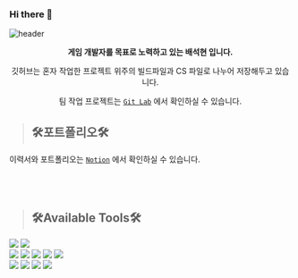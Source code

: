 ### Hi there 👋
![header](https://capsule-render.vercel.app/api?type=Waving&color=gradient&height=200&section=header&text=Hyeon's%20Github&fontColor=FFFFFF&fontSize=50)

<div align="center">  
     
**게임 개발자를 목표로 노력하고 있는 배석현 입니다.**     
     
깃허브는 혼자 작업한 프로젝트 위주의 빌드파일과 CS 파일로 나누어 저장해두고 있습니다. 

팀 작업 프로젝트는 [`Git Lab`](https://gitlab.com/users/bshpublic062/groups) 에서 확인하실 수 있습니다.   

</div>  
  
  
>## 🛠️포트폴리오🛠️
이력서와 포트폴리오는 [`Notion`](https://gaudy-brand-46a.notion.site/Unity3D-6ad9316376cd415e82370982cf780f8a) 에서 확인하실 수 있습니다.  
</br>
</br>
</br>


>## 🛠️Available Tools🛠️
<img src="https://img.shields.io/badge/Unity-25A162?style=flat&logo=Unity&logoColor=white"/> <img src="https://img.shields.io/badge/C Sharp-239120?style=flat&logo=C Sharp&logoColor=white"/>  
<img src="https://img.shields.io/badge/Visual Studio-5C2D91?style=flat&logo=Visual Studio&logoColor=white"/> <img src="https://img.shields.io/badge/GitHub-181717?style=flat&logo=GitHub&logoColor=white"/> <img src="https://img.shields.io/badge/GitLab-FC6D26?style=flat&logo=GitLab&logoColor=white"/>  <img src="https://img.shields.io/badge/MySQL-4479A1?style=flat&logo=MySQL&logoColor=white"/> <img src="https://img.shields.io/badge/Sourcetree-0052CC?style=flat&logo=Sourcetree&logoColor=white"/>  
<img src="https://img.shields.io/badge/PowerPoint-B7472A?style=flat&logo=Microsoft PowerPoint&logoColor=white"/> <img src="https://img.shields.io/badge/Word-2B579A?style=flat&logo=Microsoft Word&logoColor=white"/> <img src="https://img.shields.io/badge/Excel-217346?style=flat&logo=Microsoft Excel&logoColor=white"/> <img src="https://img.shields.io/badge/Visio-3955A3?style=flat&logo=Microsoft Visio&logoColor=white"/>





<div align="center">

</div>
